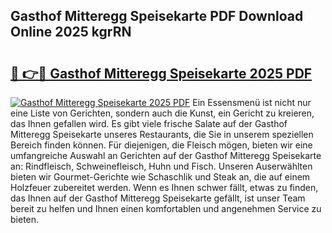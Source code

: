 ## Gasthof Mitteregg Speisekarte PDF Download Online 2025 kgrRN

# <h2><a href="http://gc9va5.nevu.top/?p=Gasthof+Mitteregg+Speisekarte">🔗 👉🔴 Gasthof Mitteregg Speisekarte 2025 PDF</a></h2>

[![Gasthof Mitteregg Speisekarte 2025 PDF](https://i.imgur.com/dBaPXMq.png)](http://gc9va5.nevu.top/?p=Gasthof+Mitteregg+Speisekarte)
Ein Essensmenü ist nicht nur eine Liste von Gerichten, sondern auch die Kunst, ein Gericht zu kreieren, das Ihnen gefallen wird. Es gibt viele frische Salate auf der Gasthof Mitteregg Speisekarte unseres Restaurants, die Sie in unserem speziellen Bereich finden können. Für diejenigen, die Fleisch mögen, bieten wir eine umfangreiche Auswahl an Gerichten auf der Gasthof Mitteregg Speisekarte an: Rindfleisch, Schweinefleisch, Huhn und Fisch. Unseren Auserwählten bieten wir Gourmet-Gerichte wie Schaschlik und Steak an, die auf einem Holzfeuer zubereitet werden. Wenn es Ihnen schwer fällt, etwas zu finden, das Ihnen auf der Gasthof Mitteregg Speisekarte gefällt, ist unser Team bereit zu helfen und Ihnen einen komfortablen und angenehmen Service zu bieten.

